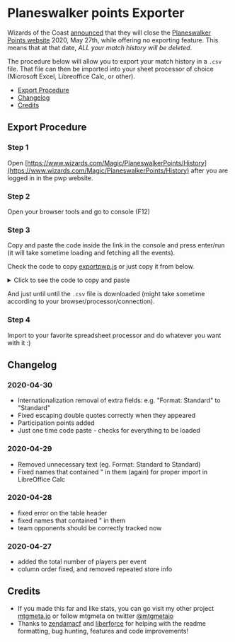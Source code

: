 
# Planeswalker points Exporter

Wizards of the Coast [announced](https://magic.gg/news/sunsetting-planeswalker-points) that they will close the
[Planeswalker Points website](https://magic.gg/news/sunsetting-planeswalker-points) 2020, May 27th,
while offering no exporting feature. This means that at that date, *ALL your match history will be deleted*.

The procedure below will allow you to export your match history in a `.csv` file. That file can then be imported
into your sheet processor of choice (Microsoft Excel, Libreoffice Calc, or other).

- [Export Procedure](#export-procedure)
- [Changelog](#changelog)
- [Credits](#credits)

## Export Procedure
### Step 1

Open [https://www.wizards.com/Magic/PlaneswalkerPoints/History](https://www.wizards.com/Magic/PlaneswalkerPoints/History) after you are logged in in the pwp website.

### Step 2

Open your browser tools and go to console (F12)

### Step 3

Copy and paste the code inside the link in the console and press enter/run (it will take sometime loading and fetching all the events).

Check the code to copy [exportpwp.js](exportpwp.js) or just copy it from below.

<details>
  <summary>Click to see the code to copy and paste</summary>
  
  ```javascript
      

const checkEverythingIsLoaded = setInterval(isLoaded, 5000);
const totalEventsToLoad = document.querySelectorAll('a.Expand').length;

document.querySelectorAll('a.Expand').forEach(a=>{
  a.focus();
  a.click();
});

function saveCSV(){
  let content = '"date","description","store","location","participation poins","points","pro points","multiplier","total event players","format","place","round number","result","opponent"\r\n';

document.querySelectorAll('.HistoryPanelRow').forEach(row=>{
  const date = row.querySelector('.Date').innerText.trim() || "";
  const description = row.querySelector('.Description').innerText.trim().replace(/(")/gm,'""') || "";
  const location = row.querySelector('.Location').innerText.replace(/(")/gm,'""').trim() || "";
  const lifetimepoints = row.querySelector('.LifetimePoints').innerText.trim() || "";
  const propoints = row.querySelector('.ProPoints').innerText.trim() || "";
  const participationpoints = row.querySelector('.EventParticipationPoints') ? row.querySelector('.EventParticipationPoints').innerText.replace(row.querySelector('.EventParticipationPoints b').innerText,'').trim() : "";
  const multiplier = row.querySelector('.EventMultiplier') ? row.querySelector('.EventMultiplier').innerText.replace(row.querySelector('.EventMultiplier b').innerText,'').trim() : "";
  const totalPlayers = row.querySelector('.EventPlayers') ? row.querySelector('.EventPlayers').innerText.replace(row.querySelector('.EventPlayers b').innerText,"").trim() : "";
  const eventFormat = row.querySelector('.EventFormat') ? row.querySelector('.EventFormat').innerText.replace(row.querySelector('.EventFormat b').innerText,"").trim() : "";
  const eventLocation = row.querySelector('.EventLocation') ? row.querySelector('.EventLocation').innerText.replace(row.querySelector('.EventLocation b').innerText,'').replace(/(")/gm,'""').trim() : "";
  const place = row.querySelector('.EventPlace') ? row.querySelector('.EventPlace').innerText.replace(row.querySelector('.EventPlace b').innerText,'').trim() : "";
  row.querySelectorAll('.MatchHistoryTable .MatchHistoryRow').forEach(match=>{
    const roundNumber = match.querySelector('.MatchPlace') ? match.querySelector('.MatchPlace').innerText.trim() : "";
    const result = match.querySelector('.MatchResult') ? match.querySelector('.MatchResult').innerText.trim() : "";
    let opp = '';
    if(match.querySelector('.MatchOpponentTeam')){
      match.querySelectorAll('.MatchOpponentTeam div').forEach(teamopp=>{
        opp += teamopp.innerText.trim().replace(/(")/gm,'""') + ', ';
      });
      opp = opp.slice(0, -2);
    }
    else {
      opp = match.querySelector('.MatchOpponent') ? match.querySelector('.MatchOpponent').innerText.trim().replace(/(")/gm,'""') : "";
    }
    content += `"${date}","${description}","${location}","${eventLocation}","${participationpoints}","${lifetimepoints}","${propoints}","${multiplier}","${totalPlayers}","${eventFormat}","${place}","${roundNumber}","${result}","${opp}"\r\n`;
  });
});

let link = document.createElement('a')
link.id = 'download-csv'
link.setAttribute('href', 'data:text/plain;charset=utf-8,' + encodeURIComponent(content));
link.setAttribute('download', 'pwp.export.csv');
document.body.appendChild(link)
document.querySelector('#download-csv').click();


}

function isLoaded(){
  if(document.querySelectorAll('a.Expand').length == 0 && document.querySelectorAll('.EventSummary').length == totalEventsToLoad){
    clearInterval(checkEverythingIsLoaded);
    saveCSV();
  }
}

  ```
</details>


And just until until the `.csv` file is downloaded (might take sometime according to your browser/processor/connection).

### Step 4

Import to your favorite spreadsheet processor and do whatever you want with it :)

## Changelog

### 2020-04-30
* Internationalization removal of extra fields: e.g. "Format: Standard" to "Standard"
* Fixed escaping double quotes correctly when they appeared
* Participation points added
* Just one time code paste - checks for everything to be loaded

### 2020-04-29
* Removed unnecessary text (eg. Format: Standard to Standard)
* Fixed names that contained " in them (again) for proper import in LibreOffice Calc

### 2020-04-28
* fixed error on the table header
* fixed names that contained " in them
* team opponents should be correctly tracked now

### 2020-04-27
* added the total number of players per event
* column order fixed, and removed repeated store info

## Credits

* If you made this far and like stats, you can go visit my other project [mtgmeta.io](https://mtgmeta.io) or follow mtgmeta on twitter [@mtgmetaio](https://twitter.com/mtgmetaio)
*  Thanks to [zendamacf](https://github.com/zendamacf) and [liberforce](https://github.com/liberforce) for helping with the readme formatting, bug hunting, features and code improvements!



